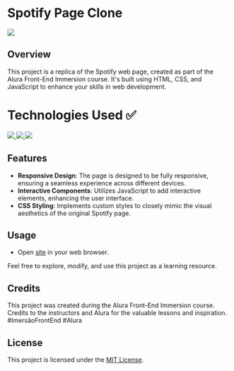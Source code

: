# Spotify Page Clone

<img src="https://github.com/LuizMorato/spotify-clone/assets/109006053/89736f70-7ab9-4a26-83a0-c12dd67ce5e8"/>

## Overview

This project is a replica of the Spotify web page, created as part of the Alura Front-End Immersion course. It's built using HTML, CSS, and JavaScript to enhance your skills in web development.

# Technologies Used ✅
<a href="https://skillicons.dev">
    <img src="https://skillicons.dev/icons?i=html" />
    <img src="https://skillicons.dev/icons?i=css" />
    <img src="https://skillicons.dev/icons?i=js" />
</a>

## Features

- **Responsive Design**: The page is designed to be fully responsive, ensuring a seamless experience across different devices.
- **Interactive Components**: Utilizes JavaScript to add interactive elements, enhancing the user interface.
- **CSS Styling**: Implements custom styles to closely mimic the visual aesthetics of the original Spotify page.

## Usage

- Open [site](https://luizmorato.github.io/spotify-clone/) in your web browser.

Feel free to explore, modify, and use this project as a learning resource.

## Credits

This project was created during the Alura Front-End Immersion course. Credits to the instructors and Alura for the valuable lessons and inspiration.
#ImersãoFrontEnd #Alura

## License

This project is licensed under the [MIT License](LICENSE).
